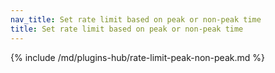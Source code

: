 ```yaml
---
nav_title: Set rate limit based on peak or non-peak time
title: Set rate limit based on peak or non-peak time 
---
```


{% include /md/plugins-hub/rate-limit-peak-non-peak.md %}